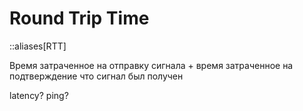 # Round Trip Time

::aliases[RTT]

Время затраченное на отправку сигнала + время затраченное на подтверждение что сигнал был получен

latency? ping?
